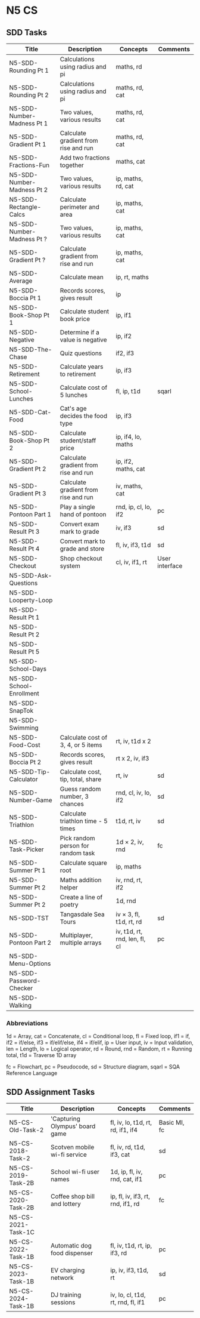 # N5 CS

## SDD Tasks

| Title                      | Description                          | Concepts                      | Comments |
| -----                      | -----------                          | --------                      | -------- |
| N5-SDD-Rounding Pt 1       | Calculations using radius and pi     | maths, rd                     |  |
| N5-SDD-Rounding Pt 2       | Calculations using radius and pi     | maths, rd, cat                |  |
| N5-SDD-Number-Madness Pt 1 | Two values, various results          | maths, rd, cat                |  |
| N5-SDD-Gradient Pt 1       | Calculate gradient from rise and run | maths, rd, cat                |  |
| N5-SDD-Fractions-Fun       | Add two fractions together           | maths, cat                    |  |
| N5-SDD-Number-Madness Pt 2 | Two values, various results          | ip, maths, rd, cat            |  |
| N5-SDD-Rectangle-Calcs     | Calculate perimeter and area         | ip, maths, cat                |  |
| N5-SDD-Number-Madness Pt ? | Two values, various results          | ip, maths, cat                |  |
| N5-SDD-Gradient Pt ?       | Calculate gradient from rise and run | ip, maths, cat                |  |
| N5-SDD-Average             | Calculate mean                       | ip, rt, maths                 |  |
| N5-SDD-Boccia Pt 1         | Records scores, gives result         | ip                            |  |
| N5-SDD-Book-Shop Pt 1      | Calculate student book price         | ip, if1                       |  |
| N5-SDD-Negative            | Determine if a value is negative     | ip, if2                       |  |
| N5-SDD-The-Chase           | Quiz questions                       | if2, if3                      |  |
| N5-SDD-Retirement          | Calculate years to retirement        | ip, if3                       |  |
| N5-SDD-School-Lunches      | Calculate cost of 5 lunches          | fl, ip, t1d                   | sqarl |
| N5-SDD-Cat-Food            | Cat's age decides the food type      | ip, if3                       |  |
| N5-SDD-Book-Shop Pt 2      | Calculate student/staff price        | ip, if4, lo, maths            |  |
| N5-SDD-Gradient Pt 2       | Calculate gradient from rise and run | ip, if2, maths, cat           |  |
| N5-SDD-Gradient Pt 3       | Calculate gradient from rise and run | iv, maths, cat                |  |
| N5-SDD-Pontoon Part 1      | Play a single hand of pontoon        | rnd, ip, cl, lo, if2          | pc |
| N5-SDD-Result Pt 3         | Convert exam mark to grade           | iv, if3                       | sd |
| N5-SDD-Result Pt 4         | Convert mark to grade and store      | fl, iv, if3, t1d              | sd |
| N5-SDD-Checkout            | Shop checkout system                 | cl, iv, if1, rt               | User interface |
| N5-SDD-Ask-Questions       | | |  |
| N5-SDD-Looperty-Loop       | | |  |
| N5-SDD-Result Pt 1         | | |  |
| N5-SDD-Result Pt 2         | | |  |
| N5-SDD-Result Pt 5         | | |  |
| N5-SDD-School-Days         | | |  |
| N5-SDD-School-Enrollment   | | |  |
| N5-SDD-SnapTok             | | |  |
| N5-SDD-Swimming            | | |  |
| N5-SDD-Food-Cost           | Calculate cost of 3, 4, or 5 items   | rt, iv, t1d x 2               |  |
| N5-SDD-Boccia Pt 2         | Records scores, gives result         | rt x 2, iv, if3               |  |
| N5-SDD-Tip-Calculator      | Calculate cost, tip, total, share    | rt, iv                        | sd |
| N5-SDD-Number-Game         | Guess random number, 3 chances       | rnd, cl, iv, lo, if2          | sd |
| N5-SDD-Triathlon           | Calculate triathlon time - 5 times   | t1d, rt, iv                   | sd |
| N5-SDD-Task-Picker         | Pick random person for random task   | 1d &times; 2, iv, rnd         | fc |
| N5-SDD-Summer Pt 1         | Calculate square root                | ip, maths                     |  |
| N5-SDD-Summer Pt 2         | Maths addition helper                | iv, rnd, rt, if2              |  |
| N5-SDD-Summer Pt 2         | Create a line of poetry              | 1d, rnd                       |  |
| N5-SDD-TST                 | Tangasdale Sea Tours                 | iv &times; 3, fl, t1d, rt, rd | sd |
| N5-SDD-Pontoon Part 2      | Multiplayer, multiple arrays         | iv, t1d, rt, rnd, len, fl, cl | pc |
| N5-SDD-Menu-Options        | | |  |
| N5-SDD-Password-Checker    | | |  |
| N5-SDD-Walking             | | |  |


### Abbreviations

1d = Array,
cat = Concatenate,
cl = Conditional loop,
fl = Fixed loop,
if1 = if,
if2 = if/else,
if3 = if/elif/else,
if4 = if/elif,
ip = User input,
iv = Input validation,
len = Length,
lo = Logical operator,
rd = Round,
rnd = Random,
rt = Running total,
t1d = Traverse 1D array

fc = Flowchart,
pc = Pseudocode,
sd = Structure diagram,
sqarl = SQA Reference Language


## SDD Assignment Tasks

| Title              | Description                    | Concepts                          | Comments |
| -----              | -----------                    | --------                          | -------- |
| N5-CS-Old-Task-2   | 'Capturing Olympus' board game | fl, iv, lo, t1d, rt, rd, if1, if4 | Basic MI, fc |
| N5-CS-2018-Task-2  | Scotven mobile wi-fi service   | fl, iv, rd, t1d, if3, cat         | sd |
| N5-CS-2019-Task-2B | School wi-fi user names        | 1d, ip, fl, iv, rnd, cat, if1     | pc |
| N5-CS-2020-Task-2B | Coffee shop bill and lottery   | ip, fl, iv, if3, rt, rnd, if1, rd | fc |
| N5-CS-2021-Task-1C | | | |
| N5-CS-2022-Task-1B | Automatic dog food dispenser   | fl, iv, t1d, rt, ip, if3, rd      | pc |
| N5-CS-2023-Task-1B | EV charging network            | ip, iv, if3, t1d, rt              | sd |
| N5-CS-2024-Task-1B | DJ training sessions           | iv, lo, cl, t1d, rt, rnd, fl, if1 | pc |
